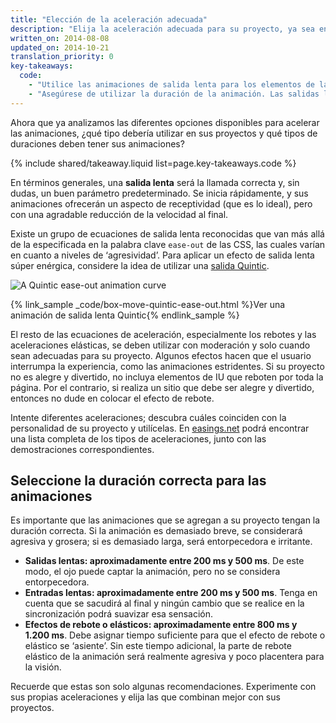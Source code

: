 ```yaml
---
title: "Elección de la aceleración adecuada"
description: "Elija la aceleración adecuada para su proyecto, ya sea entrada lenta, salida lenta o ambos. ¡Sea flexible y pruebe nuevos efectos!"
written_on: 2014-08-08
updated_on: 2014-10-21
translation_priority: 0
key-takeaways:
  code:
    - "Utilice las animaciones de salida lenta para los elementos de la IU; una salida lenta Quintic es una aceleración muy atractiva, aunque enérgica."
    - "Asegúrese de utilizar la duración de la animación. Las salidas lentas y las entradas lentas deben ser de entre 200 ms y 500 ms, mientras que los rebotes y las aceleraciones elásticas deben tener una duración más prolongada de entre 800 ms y 1.200 ms."
---
```

<p class="intro">
  Ahora que ya analizamos las diferentes opciones disponibles para acelerar las animaciones, ¿qué tipo debería utilizar en sus proyectos y qué tipos de duraciones deben tener sus animaciones?
</p>

{% include shared/takeaway.liquid list=page.key-takeaways.code %}

En términos generales, una **salida lenta** será la llamada correcta y, sin dudas, un buen parámetro predeterminado. Se inicia rápidamente, y sus animaciones ofrecerán un aspecto de receptividad (que es lo ideal), pero con una agradable reducción de la velocidad al final.

Existe un grupo de ecuaciones de salida lenta reconocidas que van más allá de la especificada en la palabra clave `ease-out` de las CSS, las cuales varían en cuanto a niveles de ‘agresividad’. Para aplicar un efecto de salida lenta súper enérgica, considere la idea de utilizar una [salida Quintic](http://easings.net/#easeOutQuint).

<img src="imgs/quintic-ease-out-markers.png" alt="A Quintic ease-out animation curve" style="max-width: 300px"/>

{% link_sample _code/box-move-quintic-ease-out.html %}Ver una animación de salida lenta Quintic{% endlink_sample %}

El resto de las ecuaciones de aceleración, especialmente los rebotes y las aceleraciones elásticas, se deben utilizar con moderación y solo cuando sean adecuadas para su proyecto. Algunos efectos hacen que el usuario interrumpa la experiencia, como las animaciones estridentes. Si su proyecto no es alegre y divertido, no incluya elementos de IU que reboten por toda la página. Por el contrario, si realiza un sitio que debe ser alegre y divertido, entonces no dude en colocar el efecto de rebote.

Intente diferentes aceleraciones; descubra cuáles coinciden con la personalidad de su proyecto y utilícelas. En [easings.net](http://easings.net) podrá encontrar una lista completa de los tipos de aceleraciones, junto con las demostraciones correspondientes.

## Seleccione la duración correcta para las animaciones

Es importante que las animaciones que se agregan a su proyecto tengan la duración correcta. Si la animación es demasiado breve, se considerará agresiva y grosera; si es demasiado larga, será entorpecedora e irritante.

* **Salidas lentas: aproximadamente entre 200 ms y 500 ms**. De este modo, el ojo puede captar la animación, pero no se considera entorpecedora.
* **Entradas lentas: aproximadamente entre 200 ms y 500 ms**. Tenga en cuenta que se sacudirá al final y ningún cambio que se realice en la sincronización podrá suavizar esa sensación.
* **Efectos de rebote o elásticos: aproximadamente entre 800 ms y 1.200 ms**. Debe asignar tiempo suficiente para que el efecto de rebote o elástico se ‘asiente’. Sin este tiempo adicional, la parte de rebote elástico de la animación será realmente agresiva y poco placentera para la visión.

Recuerde que estas son solo algunas recomendaciones. Experimente con sus propias aceleraciones y elija las que combinan mejor con sus proyectos.


